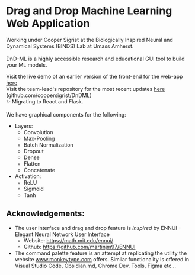# Drag and Drop Machine Learning Web Application

Working under Cooper Sigrist at the Biologically Inspired Neural and Dynamical Systems (BINDS) Lab at Umass Amherst.<br> <br>
DnD-ML is a highly accessible research and educational GUI tool to build your ML models.


Visit the live demo of an earlier version of the front-end for the web-app [here](https://sashiku.github.io/dnd-ml/) <br>
Visit the team-lead's repository for the most recent updates [here](https://github.com/coopersigrist/DnDML) (github.com/coopersigrist/DnDML)<br>
✨  Migrating to React and Flask. <br><br>
We have graphical components for the following: <br>
- Layers: 
  - Convolution
  - Max-Pooling
  - Batch Normalization
  - Dropout
  - Dense
  - Flatten
  - Concatenate
- Activation:
  - ReLU
  - Sigmoid
  - Tanh

## Acknowledgements: 
* The user interface and drag and drop feature is _inspired_ by ENNUI - Elegant Neural Network User Interface 
  - Website: https://math.mit.edu/ennui/
  - Github: https://github.com/martinjm97/ENNUI
* The command palette feature is an attempt at replicating the utility the website www.monkeytype.com offers. Similar functionality is offered in Visual Studio Code, Obsidian.md, Chrome Dev. Tools, Figma etc...
